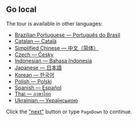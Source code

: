 Go local
--------

The tour is available in other languages:

*   [Brazilian Portuguese — Português do Brasil](https://go-tour-br.appspot.com/)
*   [Catalan — Català](https://go-tour-ca.appspot.com/)
*   [Simplified Chinese — 中文（简体）](https://tour.go-zh.org/)
*   [Czech — Česky](https://go-tour-cz.appspot.com/)
*   [Indonesian — Bahasa Indonesia](https://go-tour-id2.appspot.com/)
*   [Japanese — 日本語](https://go-tour-jp.appspot.com/)
*   [Korean — 한국어](https://go-tour-ko.appspot.com/)
*   [Polish — Polski](https://go-tour-pl1.appspot.com/)
*   [Spanish — Español](https://go-tour-lat.appspot.com/)
*   [Thai — ภาษาไทย](https://go-tour-th.appspot.com/)
*   [Ukrainian — Українською](https://go-tour-ua-translation.lm.r.appspot.com/)

Click the ["next"](javascript:highlightAndClick\(".next-page"\)) button or type `PageDown` to continue.